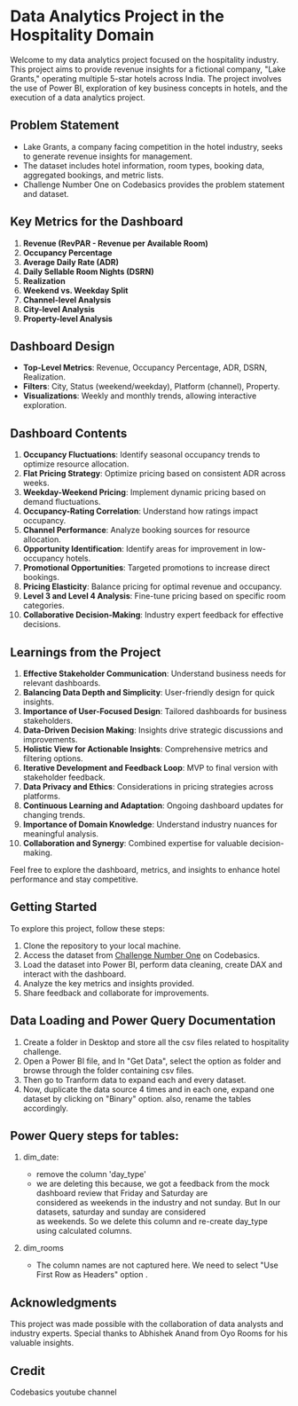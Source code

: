 # Data Analytics Project in the Hospitality Domain

Welcome to my data analytics project focused on the hospitality industry. This project aims to provide revenue insights for a fictional company, "Lake Grants," operating multiple 5-star hotels across India. The project involves the use of Power BI, exploration of key business concepts in hotels, and the execution of a data analytics project.

## Problem Statement

- Lake Grants, a company facing competition in the hotel industry, seeks to generate revenue insights for management.
- The dataset includes hotel information, room types, booking data, aggregated bookings, and metric lists.
- Challenge Number One on Codebasics provides the problem statement and dataset.

## Key Metrics for the Dashboard

1. **Revenue (RevPAR - Revenue per Available Room)**
2. **Occupancy Percentage**
3. **Average Daily Rate (ADR)**
4. **Daily Sellable Room Nights (DSRN)**
5. **Realization**
6. **Weekend vs. Weekday Split**
7. **Channel-level Analysis**
8. **City-level Analysis**
9. **Property-level Analysis**

## Dashboard Design

- **Top-Level Metrics**: Revenue, Occupancy Percentage, ADR, DSRN, Realization.
- **Filters**: City, Status (weekend/weekday), Platform (channel), Property.
- **Visualizations**: Weekly and monthly trends, allowing interactive exploration.

## Dashboard Contents

1. **Occupancy Fluctuations**: Identify seasonal occupancy trends to optimize resource allocation.
2. **Flat Pricing Strategy**: Optimize pricing based on consistent ADR across weeks.
3. **Weekday-Weekend Pricing**: Implement dynamic pricing based on demand fluctuations.
4. **Occupancy-Rating Correlation**: Understand how ratings impact occupancy.
5. **Channel Performance**: Analyze booking sources for resource allocation.
6. **Opportunity Identification**: Identify areas for improvement in low-occupancy hotels.
7. **Promotional Opportunities**: Targeted promotions to increase direct bookings.
8. **Pricing Elasticity**: Balance pricing for optimal revenue and occupancy.
9. **Level 3 and Level 4 Analysis**: Fine-tune pricing based on specific room categories.
10. **Collaborative Decision-Making**: Industry expert feedback for effective decisions.

## Learnings from the Project

1. **Effective Stakeholder Communication**: Understand business needs for relevant dashboards.
2. **Balancing Data Depth and Simplicity**: User-friendly design for quick insights.
3. **Importance of User-Focused Design**: Tailored dashboards for business stakeholders.
4. **Data-Driven Decision Making**: Insights drive strategic discussions and improvements.
5. **Holistic View for Actionable Insights**: Comprehensive metrics and filtering options.
6. **Iterative Development and Feedback Loop**: MVP to final version with stakeholder feedback.
7. **Data Privacy and Ethics**: Considerations in pricing strategies across platforms.
8. **Continuous Learning and Adaptation**: Ongoing dashboard updates for changing trends.
9. **Importance of Domain Knowledge**: Understand industry nuances for meaningful analysis.
10. **Collaboration and Synergy**: Combined expertise for valuable decision-making.

Feel free to explore the dashboard, metrics, and insights to enhance hotel performance and stay competitive.

## Getting Started

To explore this project, follow these steps:

1. Clone the repository to your local machine.
2. Access the dataset from [Challenge Number One](https://codebasics.io/) on Codebasics.
3. Load the dataset into Power BI, perform data cleaning, create DAX and interact with the dashboard.
4. Analyze the key metrics and insights provided.
5. Share feedback and collaborate for improvements.

## Data Loading and Power Query Documentation


1. Create a folder in Desktop and store all the csv files related to hospitality challenge.
2. Open a Power BI file, and In "Get Data", select the option as folder and browse through the folder containing csv files.
3. Then go to Tranform data to expand each and every dataset.
4. Now, duplicate the data source 4 times and in each one, expand one dataset by clicking on "Binary" option. also, rename 
   the tables accordingly.


## Power Query steps for tables: 
1. dim_date:
	- remove the column 'day_type'
	- we are deleting this because, we got a feedback from the mock dashboard review that Friday and Saturday are           
	  considered as weekends in the industry and not sunday. But In our datasets, saturday and sunday are considered           
	  as weekends. So we delete this column and re-create day_type using calculated columns.

2. dim_rooms
	- The column names are not captured here. We need to select "Use First Row as Headers" option .


## Acknowledgments

This project was made possible with the collaboration of data analysts and industry experts. Special thanks to Abhishek Anand from Oyo Rooms for his valuable insights.

## Credit
Codebasics youtube channel


